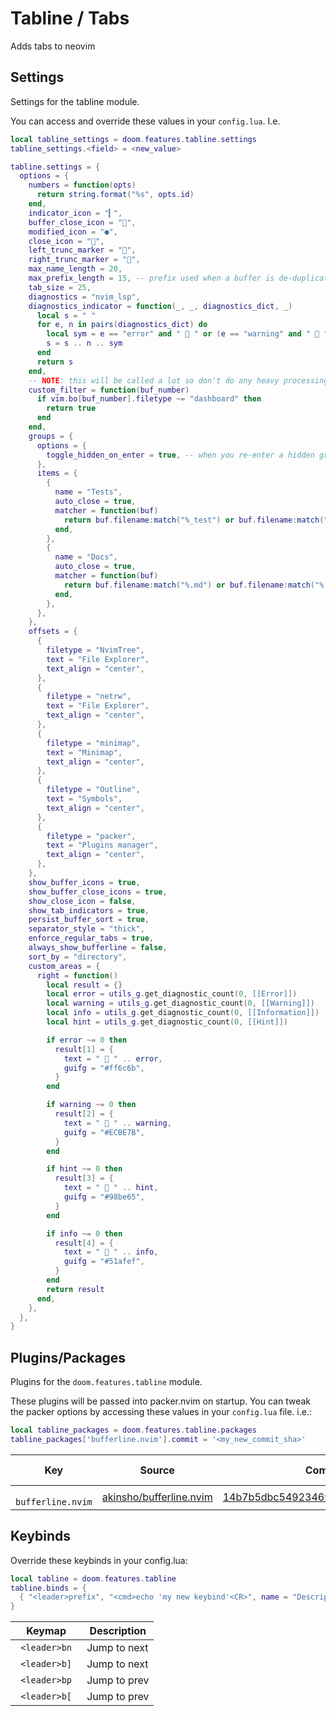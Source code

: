 # Tabline / Tabs

Adds tabs to neovim


## Settings

Settings for the tabline module.

You can access and override these values in your `config.lua`. I.e.
```lua
local tabline_settings = doom.features.tabline.settings
tabline_settings.<field> = <new_value>
```
```lua
tabline.settings = {
  options = {
    numbers = function(opts)
      return string.format("%s", opts.id)
    end,
    indicator_icon = "▎",
    buffer_close_icon = "",
    modified_icon = "●",
    close_icon = "",
    left_trunc_marker = "",
    right_trunc_marker = "",
    max_name_length = 20,
    max_prefix_length = 15, -- prefix used when a buffer is de-duplicated
    tab_size = 25,
    diagnostics = "nvim_lsp",
    diagnostics_indicator = function(_, _, diagnostics_dict, _)
      local s = " "
      for e, n in pairs(diagnostics_dict) do
        local sym = e == "error" and "  " or (e == "warning" and "  " or "  ")
        s = s .. n .. sym
      end
      return s
    end,
    -- NOTE: this will be called a lot so don't do any heavy processing here
    custom_filter = function(buf_number)
      if vim.bo[buf_number].filetype ~= "dashboard" then
        return true
      end
    end,
    groups = {
      options = {
        toggle_hidden_on_enter = true, -- when you re-enter a hidden group this options re-opens that group so the buffer is visible
      },
      items = {
        {
          name = "Tests",
          auto_close = true,
          matcher = function(buf)
            return buf.filename:match("%_test") or buf.filename:match("%_spec")
          end,
        },
        {
          name = "Docs",
          auto_close = true,
          matcher = function(buf)
            return buf.filename:match("%.md") or buf.filename:match("%.txt")
          end,
        },
      },
    },
    offsets = {
      {
        filetype = "NvimTree",
        text = "File Explorer",
        text_align = "center",
      },
      {
        filetype = "netrw",
        text = "File Explorer",
        text_align = "center",
      },
      {
        filetype = "minimap",
        text = "Minimap",
        text_align = "center",
      },
      {
        filetype = "Outline",
        text = "Symbols",
        text_align = "center",
      },
      {
        filetype = "packer",
        text = "Plugins manager",
        text_align = "center",
      },
    },
    show_buffer_icons = true,
    show_buffer_close_icons = true,
    show_close_icon = false,
    show_tab_indicators = true,
    persist_buffer_sort = true,
    separator_style = "thick",
    enforce_regular_tabs = true,
    always_show_bufferline = false,
    sort_by = "directory",
    custom_areas = {
      right = function()
        local result = {}
        local error = utils_g.get_diagnostic_count(0, [[Error]])
        local warning = utils_g.get_diagnostic_count(0, [[Warning]])
        local info = utils_g.get_diagnostic_count(0, [[Information]])
        local hint = utils_g.get_diagnostic_count(0, [[Hint]])

        if error ~= 0 then
          result[1] = {
            text = "  " .. error,
            guifg = "#ff6c6b",
          }
        end

        if warning ~= 0 then
          result[2] = {
            text = "  " .. warning,
            guifg = "#ECBE7B",
          }
        end

        if hint ~= 0 then
          result[3] = {
            text = "  " .. hint,
            guifg = "#98be65",
          }
        end

        if info ~= 0 then
          result[4] = {
            text = "  " .. info,
            guifg = "#51afef",
          }
        end
        return result
      end,
    },
  },
}
```



## Plugins/Packages

Plugins for the `doom.features.tabline` module.

These plugins will be passed into packer.nvim on startup.  You can tweak
the packer options by accessing these values in your `config.lua` file.
i.e.:

```lua
local tabline_packages = doom.features.tabline.packages
tabline_packages['bufferline.nvim'].commit = '<my_new_commit_sha>'
```

|             Key |                  Source |                            Commit | Is Lazy? |
| --------------- | ----------------------- | --------------------------------- | -------- |
| <code> bufferline.nvim </code> | [akinsho/bufferline.nvim](https://github.com/akinsho/bufferline.nvim) | [14b7b5dbc54923469b4599f0349f7cedc](https://github.com/akinsho/bufferline.nvim/commit/2d5266d14b7b5dbc54923469b4599f0349f7cedc) |          |

## Keybinds

Override these keybinds in your config.lua:

```lua
local tabline = doom.features.tabline
tabline.binds = {
  { "<leader>prefix", "<cmd>echo 'my new keybind'<CR>", name = "Description for my new keybind" }
}
```

|     Keymap |  Description |
| ---------- | ------------ |
| <code> &lt;leader&gt;bn </code> | Jump to next |
| <code> &lt;leader&gt;b] </code> | Jump to next |
| <code> &lt;leader&gt;bp </code> | Jump to prev |
| <code> &lt;leader&gt;b[ </code> | Jump to prev |
